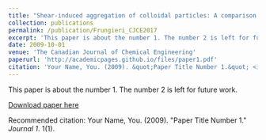 ```yaml
---
title: "Shear‐induced aggregation of colloidal particles: A comparison between two different approaches to the modelling of colloidal interactions"
collection: publications
permalink: /publication/Frungieri_CJCE2017
excerpt: 'This paper is about the number 1. The number 2 is left for future work.'
date: 2009-10-01
venue: 'The Canadian Journal of Chemical Engineering'
paperurl: 'http://academicpages.github.io/files/paper1.pdf'
citation: 'Your Name, You. (2009). &quot;Paper Title Number 1.&quot; <i>Journal 1</i>. 1(1).'
---
```

This paper is about the number 1. The number 2 is left for future work.

[Download paper here](http://grazianofrungieri.github.io/files/Frungieri_CJCE2017.pdf)

Recommended citation: Your Name, You. (2009). "Paper Title Number 1." <i>Journal 1</i>. 1(1).



